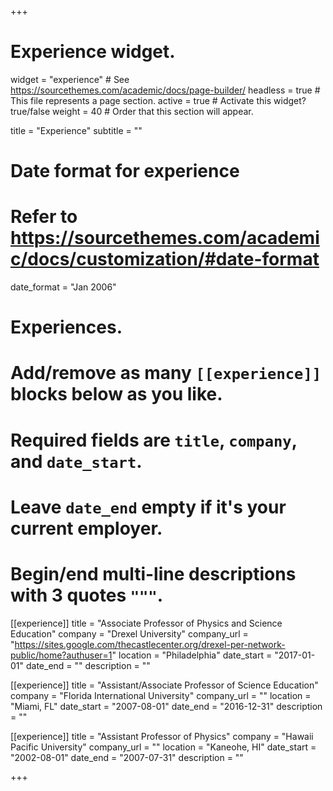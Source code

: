 +++
# Experience widget.
widget = "experience"  # See https://sourcethemes.com/academic/docs/page-builder/
headless = true  # This file represents a page section.
active = true  # Activate this widget? true/false
weight = 40  # Order that this section will appear.

title = "Experience"
subtitle = ""

# Date format for experience
#   Refer to https://sourcethemes.com/academic/docs/customization/#date-format
date_format = "Jan 2006"

# Experiences.
#   Add/remove as many `[[experience]]` blocks below as you like.
#   Required fields are `title`, `company`, and `date_start`.
#   Leave `date_end` empty if it's your current employer.
#   Begin/end multi-line descriptions with 3 quotes `"""`.
[[experience]]
  title = "Associate Professor of Physics and Science Education"
  company = "Drexel University"
  company_url = "https://sites.google.com/thecastlecenter.org/drexel-per-network-public/home?authuser=1"
  location = "Philadelphia"
  date_start = "2017-01-01"
  date_end = ""
  description = ""

[[experience]]
  title = "Assistant/Associate Professor of Science Education"
  company = "Florida International University"
  company_url = ""
  location = "Miami, FL"
  date_start = "2007-08-01"
  date_end = "2016-12-31"
  description = ""

[[experience]]
  title = "Assistant Professor of Physics"
  company = "Hawaii Pacific University"
  company_url = ""
  location = "Kaneohe, HI"
  date_start = "2002-08-01"
  date_end = "2007-07-31"
  description = ""

+++
